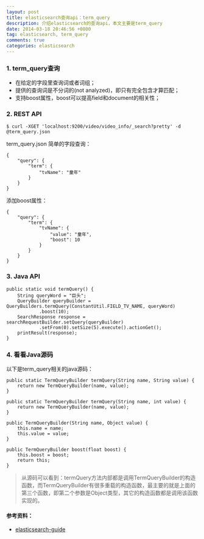 ```yaml
---
layout: post
title: elasticsearch查询api：term_query
description: 介绍elasticsearch的查询api，本文主要是term_query
date: 2014-03-18 20:46:56 +0800
tag: elasticsearch, term_query
comments: true
categories: elasticsearch
---
```


### 1. term_query查询
	
+ 在给定的字段里查询词或者词组；
+ 提供的查询词是不分词的(not analyzed)，即只有完全包含才算匹配；
+ 支持boost属性，boost可以提高field和document的相关性；

### 2. REST API

	$ curl -XGET 'localhost:9200/video/video_info/_search?pretty' -d @term_query.json

term_query.json 
简单的字段查询：

	{
		"query": {
			"term": {
				"tvName": "童年"
			}
		}
	}

添加boost属性：

	{
		"query": {
			"term": {
				"tvName": {
					"value": "童年",
					"boost": 10
				}
			}
		}
	}

### 3. Java API

	public static void termQuery() {
		String queryWord = "巨头";
		QueryBuilder queryBuilder = QueryBuilders.termQuery(ConstantUtil.FIELD_TV_NAME, queryWord)
				.boost(10);
		SearchResponse response = searchRequestBuilder.setQuery(queryBuilder)
				.setFrom(0).setSize(5).execute().actionGet();
		printResult(response);
	}

### 4. 看看Java源码

以下是term_query相关的java源码：

    public static TermQueryBuilder termQuery(String name, String value) {
        return new TermQueryBuilder(name, value);
    }

    public static TermQueryBuilder termQuery(String name, int value) {
        return new TermQueryBuilder(name, value);
    }

    public TermQueryBuilder(String name, Object value) {
        this.name = name;
        this.value = value;
    }

    public TermQueryBuilder boost(float boost) {
        this.boost = boost;
        return this;
    }

> 从源码可以看到：termQuery方法内部都是调用TermQueryBuilder的构造函数，而TermQueryBuilder有很多重载的构造函数，最主要的就是上面的第三个函数，即第二个参数是Object类型，其它的构造函数都是调用该函数实现的。

#### 参考资料：

+ [elasticsearch-guide](http://www.elasticsearch.org/guide/en/elasticsearch/reference/current/query-dsl-term-query.html)

